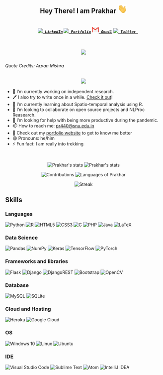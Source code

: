<!-- README Intro -->
<h2 align='center'>Hey There! I am Prakhar <img src="https://raw.githubusercontent.com/ABSphreak/ABSphreak/master/gifs/Hi.gif" width="30px"></h2>

<h5 align="center">
  <code>
    <a href="https://www.linkedin.com/in/prakhar-rathi/" title="LinkedIn Profile"><img width="22" src="https://github.com/zumrudu-anka/zumrudu-anka/blob/master/images/linkedin.svg"> LinkedIn</a></code>
  <code><a href="https://prakharrathi25.netlify.app/" title="Portfolio Website"><img width="22" src="https://www.svgrepo.com/show/33980/paperclip.svg"> Portfolio</a></code>
  <code><a href="pr440@snu.edu.in" title="Gmail"><img width="22" src="https://github.com/C-mmon/C-mmon/blob/main/svg/gmail.svg"> Gmail</a></code>
  <code><a href="https://twitter.com/prakharrathi14" title="Twitter"><img width="22" src="https://upload.wikimedia.org/wikipedia/sco/9/9f/Twitter_bird_logo_2012.svg"> Twitter </a></code>
  
</h5>
<h1 align="center">
  <a href="">
    <img src="https://readme-typing-svg.herokuapp.com?lines=Born+too+late+to+explore+the+Earth%2C;born+too+early+to+explore+the+Galaxy%2C;+born+just+in+time+to+explore+Data.">
  </a>
</h1>

<h6> Quote Credits: Arpan Mishra </h6> 

<p align="center"><img src="https://profile-counter.glitch.me/prakharrathi25/count.svg"/></p>

<!--
**prakharrathi25/prakharrathi25** is a ✨ _special_ ✨ repository because its `README.md` (this file) appears on your GitHub profile.

Here are some ideas to get you started:

- 💬 Ask me about the intersection of technology and finance
-->
- 🔭 I’m currently working on independent research. 
- 🖊️ I also try to write once in a while. [Check it out](https://medium.com/@prakharrathi)!
- 🌱 I’m currently learning about Spatio-temporal analysis using R. 
- 👯 I’m looking to collaborate on open source projects and NLProc Reasearch.
- 🤔 I’m looking for help with being more productive during the pandemic. 
- 📫 How to reach me: [pr440@snu.edu.in](mailto:pr440@snu.edu.in)
- 📧 Check out my [portfolio website](https://prakharrathi25.netlify.app/) to get to know me better
- 😄 Pronouns: he/him
- ⚡ Fun fact: I am really into trekking

<br/>

<p align="center"> 
  <img src="https://github-profile-summary-cards.vercel.app/api/cards/stats?username=prakharrathi25&theme=github" alt="Prakhar's stats" />
  <img src="https://github-profile-summary-cards.vercel.app/api/cards/repos-per-language?username=prakharrathi25&theme=github" alt="Prakhar's stats" />
</p>

<p align="center"> 
  <img src="https://github.com/prakharrathi25/github-stats/blob/master/generated/overview.svg" alt="Contributions" />
  <img src="https://github.com/prakharrathi25/github-stats/blob/master/generated/languages.svg" alt="Languages of Prakhar" />  
</p>

<!-- <p align="center"><img align="center" src="https://github-readme-stats.vercel.app/api?username=prakharrathi25&show_icons=true&theme=dracula" /></p> -->
<p align="center"> 
  <img src="https://github-readme-streak-stats.herokuapp.com?user=prakharrathi25&theme=highcontrast&date_format=M%20j%5B%2C%20Y%5D" alt="Streak" />
</p>

## Skills

### Languages
<p float="left">
<img alt="Python" src="https://img.shields.io/badge/Python-FFD43B?style=for-the-badge&logo=python&logoColor=darkgreen" />
<img alt="R" src="https://img.shields.io/badge/r-%23276DC3.svg?style=for-the-badge&logo=r&logoColor=white"/>
<img alt="HTML5" src="https://img.shields.io/badge/html5-%23E34F26.svg?style=for-the-badge&logo=html5&logoColor=white"/>
<img alt="CSS3" src="https://img.shields.io/badge/css3-%231572B6.svg?style=for-the-badge&logo=css3&logoColor=white"/>
<img alt="C" src="https://img.shields.io/badge/c-%2300599C.svg?style=for-the-badge&logo=c&logoColor=white"/>
<img alt="PHP" src="https://img.shields.io/badge/php-%23777BB4.svg?style=for-the-badge&logo=php&logoColor=white"/>
<img alt="Java" src="https://img.shields.io/badge/java-%23ED8B00.svg?style=for-the-badge&logo=java&logoColor=white"/>
<img alt="LaTeX" src="https://img.shields.io/badge/latex-%23008080.svg?style=for-the-badge&logo=latex&logoColor=white"/>
</p>
                                                                                           
### Data Science

<p float="left">
  <img alt="Pandas" src="https://img.shields.io/badge/pandas-%23150458.svg?style=for-the-badge&logo=pandas&logoColor=white" />
  <img alt="NumPy" src="https://img.shields.io/badge/numpy-%23013243.svg?style=for-the-badge&logo=numpy&logoColor=white" />
  <img alt="Keras" src="https://img.shields.io/badge/Keras-%23D00000.svg?style=for-the-badge&logo=Keras&logoColor=white"/>
  <img alt="TensorFlow" src="https://img.shields.io/badge/TensorFlow-%23FF6F00.svg?style=for-the-badge&logo=TensorFlow&logoColor=white" />
  <img alt="PyTorch" src="https://img.shields.io/badge/PyTorch-%23EE4C2C.svg?style=for-the-badge&logo=PyTorch&logoColor=white" />
  
</p>



### Frameworks and libraries
<p float="left">
  <img alt="Flask" src="https://img.shields.io/badge/flask-%23000.svg?style=for-the-badge&logo=flask&logoColor=white"/>
  <img alt="Django" src="https://img.shields.io/badge/django-%23092E20.svg?style=for-the-badge&logo=django&logoColor=white"/>
  <img alt="DjangoREST" src="https://img.shields.io/badge/DJANGO-REST-ff1709?style=for-the-badge&logo=django&logoColor=white&color=ff1709&labelColor=gray"/>
  <img alt="Bootstrap" src="https://img.shields.io/badge/bootstrap-%23563D7C.svg?style=for-the-badge&logo=bootstrap&logoColor=white"/>
  <img alt="OpenCV" src="https://img.shields.io/badge/opencv-%23white.svg?style=for-the-badge&logo=opencv&logoColor=white"/>
  
</p>

### Database
<p float="left">
<img alt="MySQL" src="https://img.shields.io/badge/MySQL-00000F?style=for-the-badge&logo=mysql&logoColor=white"/>
<img alt="SQLite" src ="https://img.shields.io/badge/sqlite-%2307405e.svg?style=for-the-badge&logo=sqlite&logoColor=white"/>
</p>

### Cloud and Hosting
<p float="left">
  <img alt="Heroku" src="https://img.shields.io/badge/heroku-%23430098.svg?style=for-the-badge&logo=heroku&logoColor=white"/>
  <img alt="Google Cloud" src="https://img.shields.io/badge/Google_Cloud-4285F4?style=for-the-badge&logo=google-cloud&logoColor=white" />
                                                                                                                                     
</p>

  
### OS
<img alt="Windows 10" src="https://img.shields.io/badge/Windows-0078D6?style=for-the-badge&logo=windows&logoColor=white" />
<img alt="Linux" src="https://img.shields.io/badge/Linux-FCC624?style=for-the-badge&logo=linux&logoColor=black">
<img alt="Ubuntu" src="https://img.shields.io/badge/Ubuntu-E95420?style=for-the-badge&logo=ubuntu&logoColor=white" />

### IDE
<p float="left">
  <img alt="Visual Studio Code" src="https://img.shields.io/badge/VisualStudioCode-0078d7.svg?style=for-the-badge&logo=visual-studio-code&logoColor=white"/>
  <img alt="Sublime Text" src="https://img.shields.io/badge/sublime_text-%23575757.svg?style=for-the-badge&logo=sublime-text&logoColor=important"/>
  <img alt="Atom" src="https://img.shields.io/badge/Atom-%2366595C.svg?style=for-the-badge&logo=atom&logoColor=white"/>
  <img alt="IntelliJ IDEA" src="https://img.shields.io/badge/IntelliJIDEA-000000.svg?style=for-the-badge&logo=intellij-idea&logoColor=white"/>
  
</p>


 

